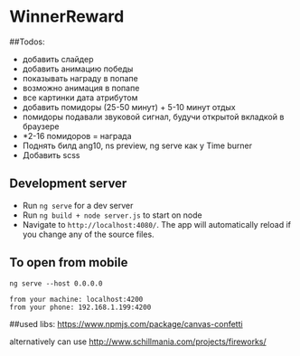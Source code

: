# WinnerReward

##Todos:
- добавить слайдер
- добавить анимацию победы
- показывать награду в попапе
- возможно анимация в попапе
- все картинки дата атрибутом
- добавить помидоры (25-50 минут) + 5-10 минут отдых
- помидоры подавали звуковой сигнал, будучи открытой вкладкой в браузере
- *2-16 помидоров = награда
- Поднять билд ang10, ns preview, ng serve как у Time burner
- Добавить scss

## Development server
- Run `ng serve` for a dev server
- Run `ng build + node server.js` to start on node
- Navigate to `http://localhost:4080/`. The app will automatically reload if you change any of the source files.

## To open from mobile
    ng serve --host 0.0.0.0

    from your machine: localhost:4200
    from your phone: 192.168.1.199:4200

##used libs:
https://www.npmjs.com/package/canvas-confetti

alternatively can use http://www.schillmania.com/projects/fireworks/
